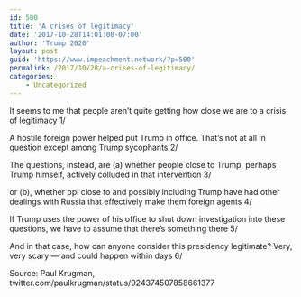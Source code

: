 ```yaml
---
id: 500
title: 'A crises of legitimacy'
date: '2017-10-28T14:01:00-07:00'
author: 'Trump 2020'
layout: post
guid: 'https://www.impeachment.network/?p=500'
permalink: /2017/10/28/a-crises-of-legitimacy/
categories:
    - Uncategorized
---
```


It seems to me that people aren’t quite getting how close we are to a crisis of legitimacy 1/

A hostile foreign power helped put Trump in office. That’s not at all in question except among Trump sycophants 2/

The questions, instead, are (a) whether people close to Trump, perhaps Trump himself, actively colluded in that intervention 3/

or (b), whether ppl close to and possibly including Trump have had other dealings with Russia that effectively make them foreign agents 4/

If Trump uses the power of his office to shut down investigation into these questions, we have to assume that there’s something there 5/

And in that case, how can anyone consider this presidency legitimate? Very, very scary — and could happen within days 6/

Source: Paul Krugman, twitter.com/paulkrugman/status/924374507858661377